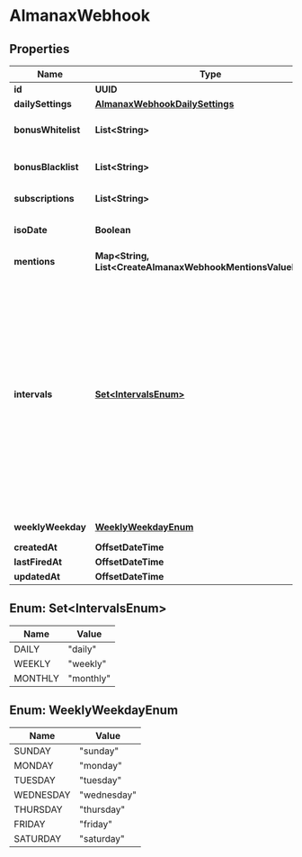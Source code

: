 

# AlmanaxWebhook



## Properties

| Name | Type | Description | Notes |
|------------ | ------------- | ------------- | -------------|
|**id** | **UUID** |  |  [optional] |
|**dailySettings** | [**AlmanaxWebhookDailySettings**](AlmanaxWebhookDailySettings.md) |  |  [optional] |
|**bonusWhitelist** | **List&lt;String&gt;** | Only post when these bonuses come up. From all available bonuses (ids) from /dofus3/meta/{language}/almanax/bonuses. |  [optional] |
|**bonusBlacklist** | **List&lt;String&gt;** | Skip the day when these bonuses come up. From all available bonuses (ids) from /dofus3/meta/{language}/almanax/bonuses |  [optional] |
|**subscriptions** | **List&lt;String&gt;** | Get the available subscriptions with /meta/webhooks/almanax |  [optional] |
|**isoDate** | **Boolean** | If false, it will use common local time formats and weekday translations. If true, the format is YYYY-MM-DD. |  [optional] |
|**mentions** | **Map&lt;String, List&lt;CreateAlmanaxWebhookMentionsValueInner&gt;&gt;** | Almanax bonus ids mapped to array of mentions. |  [optional] |
|**intervals** | [**Set&lt;IntervalsEnum&gt;**](#Set&lt;IntervalsEnum&gt;) | - Daily posts each day, filtering with Black/Whitelist and mentions are applied daily. - Weekly posts the next 7 days (excluding the posting day) once per week at the specified time. With only weekly selected, of all mentions, only prior notices will come through daily. The 7 day preview gets filtered by the Black/Whitelist. - Monthly posts a preview of the next month from first to last date. The post will be on the last day of a month (ignoring day of the week) at the specified time. Mentions and filtering works like weekly. The biggest difference between daily and the other two is that daily always posts the current day while monthly and weekly only show future days. You can always combine the intervals by selecting multiple intervals for one hook or create multiple hooks for the same channel with different settings to get every highly specific combination you want. |  [optional] |
|**weeklyWeekday** | [**WeeklyWeekdayEnum**](#WeeklyWeekdayEnum) | When to post the weekly preview at the specified time. |  [optional] |
|**createdAt** | **OffsetDateTime** |  |  [optional] |
|**lastFiredAt** | **OffsetDateTime** |  |  [optional] |
|**updatedAt** | **OffsetDateTime** |  |  [optional] |



## Enum: Set&lt;IntervalsEnum&gt;

| Name | Value |
|---- | -----|
| DAILY | &quot;daily&quot; |
| WEEKLY | &quot;weekly&quot; |
| MONTHLY | &quot;monthly&quot; |



## Enum: WeeklyWeekdayEnum

| Name | Value |
|---- | -----|
| SUNDAY | &quot;sunday&quot; |
| MONDAY | &quot;monday&quot; |
| TUESDAY | &quot;tuesday&quot; |
| WEDNESDAY | &quot;wednesday&quot; |
| THURSDAY | &quot;thursday&quot; |
| FRIDAY | &quot;friday&quot; |
| SATURDAY | &quot;saturday&quot; |



